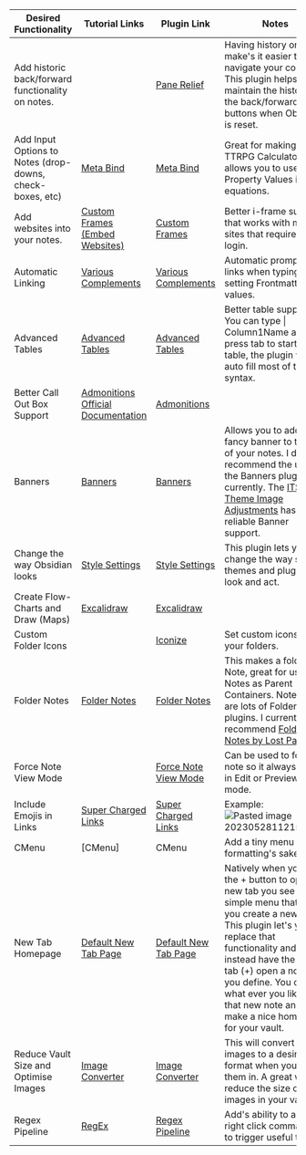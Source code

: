| Desired Functionality                                     | Tutorial Links                                                                                                                                                                       | Plugin Link                                                                         | Notes                                                                                                                                                                                                                                                                                                                |
| --------------------------------------------------------- | ------------------------------------------------------------------------------------------------------------------------------------------------------------------------------------ | ----------------------------------------------------------------------------------- | -------------------------------------------------------------------------------------------------------------------------------------------------------------------------------------------------------------------------------------------------------------------------------------------------------------------- |
| Add historic back/forward functionality on notes.         |                                                                                                                                                                                      | [Pane Relief](obsidian://show-plugin?id=pane-relief)                                | Having history on notes make's it easier to navigate your content. This plugin helps maintain the history of the back/forward buttons when Obsidian is reset.                                                                                                                                                        |
| Add Input Options to Notes (drop-downs, check-boxes, etc) | [Meta Bind](https://obsidianttrpgtutorials.com/Obsidian+TTRPG+Tutorials/Plugin+Tutorials/Meta+Bind/Meta+Bind)                                                                        | [Meta Bind](obsidian://show-plugin?id=obsidian-meta-bind-plugin)                    | Great for making TTRPG Calculators as it allows you to use Property Values in equations.                                                                                                                                                                                                                             |
| Add websites into your notes.                             | [Custom Frames (Embed Websites)](https://obsidianttrpgtutorials.com/Obsidian+TTRPG+Tutorials/Tutorials/YouTube+Series/Custom+Frames+(Embed+Websites)/Custom+Frames+(Embed+Websites)) | [Custom Frames](obsidian://show-plugin?id=obsidian-custom-frames)                   | Better i-frame support that works with most sites that require a login.                                                                                                                                                                                                                                              |
| Automatic Linking                                         | [Various Complements](https://youtu.be/QhpnKipJVqA)                                                                                                                                  | [Various Complements](obsidian://show-plugin?id=various-complements)                | Automatic prompting of links when typing and setting Frontmatter values.                                                                                                                                                                                                                                             |
| Advanced Tables                                           | [Advanced Tables](https://obsidianttrpgtutorials.com/Obsidian+TTRPG+Tutorials/Tutorials/YouTube+Series/Advanced+Tables/Advanced+Tables)                                              | [Advanced Tables](obsidian://show-plugin?id=table-editor-obsidian)                  | Better table support. You can type \| Column1Name and press tab to start a table, the plugin will auto fill most of the syntax.                                                                                                                                                                                      |
| Better Call Out Box Support                               | [Admonitions Official Documentation](https://plugins.javalent.com/admonitions)                                                                                                       | [Admonitions](obsidian://show-plugin?id=obsidian-admonition)                        |                                                                                                                                                                                                                                                                                                                      |
| Banners                                                   | [Banners](https://obsidianttrpgtutorials.com/Obsidian+TTRPG+Tutorials/Plugin+Tutorials/Banners/Banners)                                                                              | [Banners](obsidian://show-plugin?id=obsidian-banners)                               | Allows you to add a fancy banner to the top of your notes. I don't recommend the use of the Banners plugin currently. The [ITS Theme Image Adjustments](https://publish.obsidian.md/slrvb-docs/ITS+Theme/Image+Adjustments) has more reliable Banner support.                                                        |
| Change the way Obsidian looks                             | [Style Settings](https://youtu.be/MIM6Ejbmc1o)                                                                                                                                       | [Style Settings](obsidian://show-plugin?id=obsidian-style-settings)                 | This plugin lets you change the way some themes and plugins look and act.                                                                                                                                                                                                                                            |
| Create Flow-Charts and Draw (Maps)                        | [Excalidraw](https://obsidianttrpgtutorials.com/Obsidian+TTRPG+Tutorials/Plugin+Tutorials/Excalidraw/Excalidraw)                                                                     | [Excalidraw](obsidian://show-plugin?id=obsidian-excalidraw-plugin)                  |                                                                                                                                                                                                                                                                                                                      |
| Custom Folder Icons                                       |                                                                                                                                                                                      | [Iconize](obsidian://show-plugin?id=obsidian-icon-folder)                           | Set custom icons for your folders.                                                                                                                                                                                                                                                                                   |
| Folder Notes                                              | [Folder Notes](https://youtu.be/xsWk5cu9BwI)                                                                                                                                         | [Folder Notes](obsidian://show-plugin?id=folder-notes)                              | This makes a folder a Note, great for using Notes as Parent Containers. Note there are lots of Folder Note plugins. I currently recommend [Folder Notes by Lost Paul](https://github.com/LostPaul/obsidian-folder-notes)                                                                                             |
| Force Note View Mode                                      |                                                                                                                                                                                      | [Force Note View Mode](obsidian://show-plugin?id=obsidian-view-mode-by-frontmatter) | Can be used to force a note so it always opens in Edit or Preview mode.                                                                                                                                                                                                                                              |
| Include Emojis in Links                                   | [Super Charged Links](https://youtu.be/uWyeJLWKXUI)                                                                                                                                  | [Super Charged Links](obsidian://show-plugin?id=supercharged-links-obsidian)        | Example: ![Pasted image 20230528112155.png](https://publish-01.obsidian.md/access/36b98e212e9d73fe1bd4813f96b0fd71/z_Assets/Pasted%20image%2020230528112155.png)                                                                                                                                                     |
| CMenu                                                     | [CMenu]                                                                                                                                                                              | CMenu                                                                               | Add a tiny menu for formatting's sake                                                                                                                                                                                                                                                                                |
| New Tab Homepage                                          | [Default New Tab Page](https://www.youtube.com/watch?v=PKcnKqErwJw&t=66s)                                                                                                            | [Default New Tab Page](obsidian://show-plugin?id=new-tab-default-page)              | Natively when you hit the + button to open a new tab you see a simple menu that lets you create a new note. This plugin let's you replace that functionality and instead have the new tab (+) open a note that you define. You can do what ever you like with that new note and make a nice homepage for your vault. |
| Reduce Vault Size and Optimise Images                     | [Image Converter](https://youtu.be/eZRj3CRTXGY)                                                                                                                                      | [Image Converter](obsidian://show-plugin?id=image-converter)                        | This will convert images to a desired format when you paste them in. A great way to reduce the size of images in your vault.                                                                                                                                                                                         |
| Regex Pipeline                                            | [RegEx](https://obsidianttrpgtutorials.com/Obsidian+TTRPG+Tutorials/Plugin+Tutorials/RegEx/RegEx)                                                                                    | [Regex Pipeline](obsidian://show-plugin?id=obsidian-regex-pipeline)                 | Add's ability to add right click commands to trigger useful things.                                                                                                                                                                                                                                                  |
